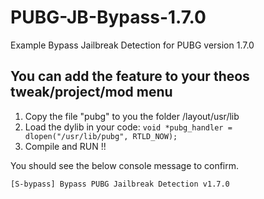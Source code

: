 
# PUBG-JB-Bypass-1.7.0
Example Bypass Jailbreak Detection for PUBG version 1.7.0

## You can add the feature to your theos tweak/project/mod menu

 1. Copy the file "pubg" to you the folder /layout/usr/lib 
 2. Load the dylib in your code:
  `void *pubg_handler = dlopen("/usr/lib/pubg", RTLD_NOW);` 
3. Compile and RUN !!

You should see the below console message to confirm.
	
    [S-bypass] Bypass PUBG Jailbreak Detection v1.7.0
